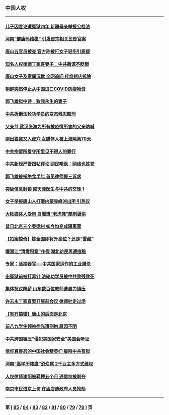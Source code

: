 ### 中国人权
---
#### [儿子因言论遭冤狱四年 新疆母亲举报公检法](../../pages/ncid278/n13764718.md) 
#### [河南“健康码维稳” 引发首宗相关民告官案](../../pages/ncid278/n13764002.md) 
#### [唐山五官员被查 官方称被打女子轻伤引质疑](../../pages/ncid278/n13763907.md) 
#### [知名人权律师丁家喜妻子：中共撒谎不眨眼](../../pages/ncid278/n13763758.md) 
#### [唐山女子及家属沉默 全网追问 传烧烤店拆除](../../pages/ncid278/n13763578.md) 
#### [朝鲜突然停止从中国进口COVID防疫物资](../../pages/ncid278/n13763465.md) 
#### [郭飞雄狱中诗：致我永生的妻子](../../pages/ncid278/n13763350.md) 
#### [中共折磨法轮功学员的变态残忍酷刑](../../pages/ncid278/n13762772.md) 
#### [父亲节 武汉张海为所有被疫情所害的父亲呐喊](../../pages/ncid278/n13762770.md) 
#### [刚出狼窝又入虎穴 女媒体人被上海隔离70天](../../pages/ncid278/n13762308.md) 
#### [中共拘留所看守所里见不得人的罪行](../../pages/ncid278/n13761656.md) 
#### [中共新规严管跟帖评论 网民嘲讽：网络也姓党](../../pages/ncid278/n13762276.md) 
#### [郭飞雄被捕绝食半年 首见律师提三诉求](../../pages/ncid278/n13762168.md) 
#### [突破信息封锁 原天津医生与中共的交锋 1](../../pages/ncid278/n13761113.md) 
#### [女子举报唐山人打砸内蒙赤峰派出所 引热议](../../pages/ncid278/n13762218.md) 
#### [大陆媒体人受审 自曝遭“老虎凳”酷刑逼供](../../pages/ncid278/n13762083.md) 
#### [昔日北京三个奥运村 如今均变成隔离营](../../pages/ncid278/n13761862.md) 
#### [【拍案惊奇】陈全国即将升高位？还是“雪藏”](../../pages/ncid278/n13761845.md) 
#### [曝潜江“清零积案”作假 湖北访民再遭维稳](../../pages/ncid278/n13761539.md) 
#### [专家：活摘器官──中共国家运作的工业屠杀](../../pages/ncid278/n13761178.md) 
#### [出冤狱前被打毒针 法轮功学员被中共致残致死](../../pages/ncid278/n13760892.md) 
#### [集体抗议降薪 山东数百位教师遭暴力镇压](../../pages/ncid278/n13760919.md) 
#### [许志永丁家喜案开庭前会议 律师批走过场](../../pages/ncid278/n13760890.md) 
#### [【有冇搞错】唐山的后面是北京](../../pages/ncid278/n13760394.md) 
#### [前八九学生领袖徐光遭刑拘 原因不明](../../pages/ncid278/n13760496.md) 
#### [中共跨国镇压“侵犯美国家安全”美国会听证](../../pages/ncid278/n13760406.md) 
#### [信仰真善忍的中国社会精英们 屡陷中共冤狱](../../pages/ncid278/n13760120.md) 
#### [河南“高学历楼盘”恐烂尾 2千业主多方式维权](../../pages/ncid278/n13760221.md) 
#### [人权律师谢阳被羁押五个月 通信权被剥夺](../../pages/ncid278/n13760220.md) 
#### [南京市民进京上访 在酒店遭政府人员抢劫](../../pages/ncid278/n13760041.md) 

---
#### 第 [ [85](./85.md) / [84](./84.md) / [83](./83.md) / [82](./82.md) / [81](./81.md) / [80](./80.md) / [79](./79.md) / [78](./78.md) ] 页
